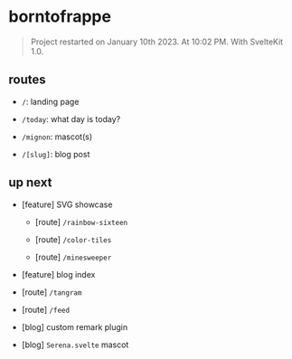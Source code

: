 # borntofrappe

> Project restarted on January 10th 2023. At 10:02 PM. With SvelteKit 1.0.

## routes

- `/`: landing page

- `/today`: what day is today?

- `/mignon`: mascot(s)

- `/[slug]`: blog post

## up next

- [feature] SVG showcase

  - [route] `/rainbow-sixteen`

  - [route] `/color-tiles`

  - [route] `/minesweeper`

- [feature] blog index

- [route] `/tangram`

- [route] `/feed`

- [blog] custom remark plugin

- [blog] `Serena.svelte` mascot
